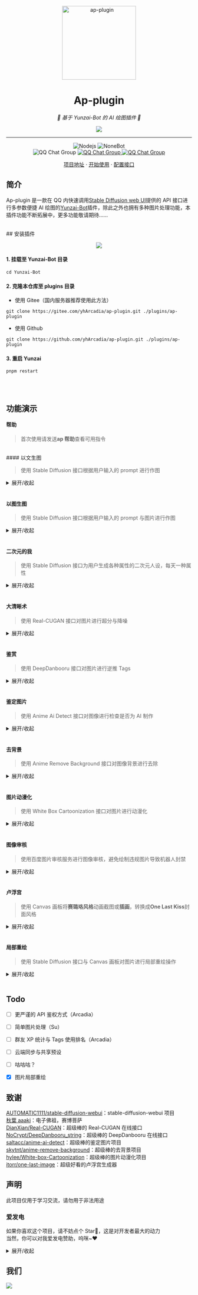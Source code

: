 <!--
 * @Author: 渔火Arcadia  https://github.com/yhArcadia
 * @Date: 2022-12-22 00:38:21
 * @LastEditors: 渔火Arcadia
 * @LastEditTime: 2023-01-12 21:10:17
 * @FilePath: \Yunzai-Bot\plugins\ap-plugin\README.md
 * @Description: 版本：2.9.1
 *
 * Copyright (c) 2022 by 渔火Arcadia 1761869682@qq.com, All Rights Reserved.
-->

<p align="center">
  <a href="https://ap-plugin.com/"><img src="./resources/readme/logo.png" width="200" height="200" alt="ap-plugin"></a>
</p>

<div align="center">

# Ap-plugin

_🎉 基于 Yunzai-Bot 的 AI 绘图插件 🎉_

</div>

<p align="center">
  </a>
    <img src="./resources/readme/header.png">
  </a>
</p>

---

<span id="header"></span>

<p align="center">
  <img src="https://img.shields.io/badge/Nodejs-16.x+-6BA552.svg" alt="Nodejs">
  <img src="https://img.shields.io/badge/Yunzai_Bot-v3-red.svg" alt="NoneBot">
  <br>
  </a>
    <img src="https://img.shields.io/badge/QQ%E7%BE%A4-%E8%92%99%E5%BE%B7%E5%B9%BC%E7%A8%9A%E5%9B%AD%EF%BC%88%E5%B7%B2%E6%BB%A1%EF%BC%89-green?style=flat-square" alt="QQ Chat Group">
  </a>
    <a href="https://jq.qq.com/?_wv=1027&k=OtkECVdE">
    <img src="https://img.shields.io/badge/QQ%E7%BE%A4-%E7%92%83%E6%9C%88%E5%B9%BC%E7%A8%9A%E5%9B%AD%EF%BC%88%E5%B7%B2%E6%BB%A1%EF%BC%89-yellow?style=flat-square" alt="QQ Chat Group">
  </a>
    <a href="https://jq.qq.com/?_wv=1027&k=FZUabhdf">
    <img src="https://img.shields.io/badge/QQ%E7%BE%A4-%E7%A8%BB%E5%A6%BB%E5%B9%BC%E7%A8%9A%E5%9B%AD-purple?style=flat-square" alt="QQ Chat Group">
  </a>
</p>

<p align="center">
  <a href="https://gitee.com/yhArcadia/ap-plugin">项目地址</a>
  ·
  <a href="#安装插件">开始使用</a>
  ·
  <a href="#配置接口">配置接口</a>
</p>

## 简介

Ap-plugin 是一款在 QQ 内快速调用[Stable Diffusion web UI](https://github.com/AUTOMATIC1111/stable-diffusion-webui)提供的 API 接口进行多参数便捷 AI 绘图的[Yunzai-Bot](https://github.com/Le-niao/Yunzai-Bot)插件，除此之外也拥有多种图片处理功能，本插件功能不断拓展中，更多功能敬请期待……

<br>
## 安装插件

<!-- ### 前置安装注意

本插件有较多复杂配置，如果没有以下技能，请停止对插件的安装。

* 可能需要义务教育要求的阅读理解水平
* 可能需要义务教育要求的语文理解水平
* 需要认识26个字母并学会如何翻译它们
* 能熟练地使用一种浏览器
* 有基础的代码辨识能力，比如什么是True，什么是False
* 对于Yunzai有一定的了解，有一定的错误排查能力

如果您在配置与使用中遇到问题，请先阅读[提问的智慧](https://github.com/ryanhanwu/How-To-Ask-Questions-The-Smart-Way/blob/main/README-zh_CN.md)后，加入我们的[交流群](#header)进行提问，一般来说聪明问题将会得到解答 -->

<p align="center">
  <a href="https://asciinema.org/a/550312">
    <img src="./resources/readme/code.gif">
  </a>
</p>

#### 1. 挂载至 Yunzai-Bot 目录

```
cd Yunzai-Bot
```

#### 2. 克隆本仓库至 plugins 目录

- 使用 Gitee（国内服务器推荐使用此方法）

```
git clone https://gitee.com/yhArcadia/ap-plugin.git ./plugins/ap-plugin
```

- 使用 Github

```
git clone https://github.com/yhArcadia/ap-plugin.git ./plugins/ap-plugin
```

 <!-- 3. 安装必要依赖（axios）
 - 使用npm
```
npm install axios --registry=https://registry.npmmirror.com
```

 - 使用pnpm
```
pnpm add axios -w
``` -->

#### 3. 重启 Yunzai

```
pnpm restart
```

<!-- ## 配置接口

|        需要配置的接口       |                         用途                         |                         配置文档                         |
| :-------------------------: | :--------------------------------------------------: | :------------------------------------------------------: |
|     Stable Diffusion接口    | 用于生产图片，相关功能：[绘图](#以文生图)，[以图生图](#以图生图)，[二次元的我](#二次元的我)等 | [文档链接](https://www.wolai.com/rMR9bFJehYhBKdQT6dY3zL) |
|        Real-CUGAN接口       |           用于图像超分，相关功能：[大清晰术](#大清晰术)           | [文档链接](https://www.wolai.com/22QBzD37qxaTcUKaB2zYRK) |
|       DeepDanbooru接口      |     用于逆推图片Tags，相关功能：[鉴赏](#鉴赏)，[二次元的我](#二次元的我)     | [文档链接](https://www.wolai.com/jRW3wLMn53vpf9wc9JCo6T) |
|     Anime Ai Detect接口     |    用于检测图像是否是AI制作的，相关功能：[鉴定图片](#鉴定图片)    | [文档链接](https://www.wolai.com/3koPDP8wEne97evw1bjDiL) |
| Anime Remove Background接口 |          用于去除图片背景，相关功能：[去背景](#去背景)          | [文档链接](https://www.wolai.com/sSZM1AHnBULxyc4s4hKquF) |
|White Box Cartoonization接口|    用于将图片转换成动漫风格，相关功能：[图片动漫化](#图片动漫化)    | [文档链接](https://www.wolai.com/ePdgFyjmMuUR9hfd4G2XLK) |
|       百度图片审核服务      |         用于检查图像是否合规，相关功能：[图像审核](#图像审核)         | [文档链接](https://www.wolai.com/9vacNhw3TPuCPy5pLYQnYw) |

其中，Stable Diffusion接口需要大量算力生成图像，相对来说成本较高，详情信息可查看[关于绘图接口的相关说明](https://www.wolai.com/k6qBiSdjzRmGZRk6cygNCk)；百度图片审核服务免费额度用完后是收费的，大约是5元10000次审核次数，总的来说还是比较便宜的；除这两个接口门槛较高外，其他的接口都是免费在[Hugging Face](https://huggingface.co/)上部署的，请自行斟酌，插件开发者不免费提供（也没能力提供）任何接口，不愿意动手的小伙伴劝退 -->

<br><br>

## 功能演示

#### 帮助

> 首次使用请发送**ap 帮助**查看可用指令

<br> 
#### 以文生图

> 使用 Stable Diffusion 接口根据用户输入的 prompt 进行作图

<details>
<summary>展开/收起</summary>

可选参数：

- 图片方向：竖图，横图，方图（默认竖图 512×768，横图 768×512，方图 640×640）
- 采样方法：采样器 Euler a（指定采样器）
- 采样迭代步数：步数 60（值越高图像越精细）
- 种子：种子 468751975（用于生成相似图）
- 提示词相关性：自由度 11（越高越自 ♂ 由）
- 指定接口：接口 2（如果你有多接口，指定接口作图）
- 批量绘制：5 张（批量绘制图片）

|     指令      |      回复      |                        示例                        |
| :-----------: | :------------: | :------------------------------------------------: |
| #绘图+${参数} | [图片]+${参数} | ![绘图](./resources/readme/%E7%BB%98%E5%9B%BE.jpg) |

</details>

<br>

#### 以图生图

> 使用 Stable Diffusion 接口根据用户输入的 prompt 与图片进行作图

<details>
<summary>展开/收起</summary>

可选参数：

- 继承[以文生图](#以文生图)的所有参数
- 重绘幅度：强度 0.6（越高越接近 prompt 所描述）
- [图片]：带上你的图片（附带图片，引用图片与艾特用户均可）

|         指令         |      回复      |                                   示例                                   |
| :------------------: | :------------: | :----------------------------------------------------------------------: |
| #绘图+${参数}+[图片] | [图片]+${参数} | ![以图绘图](./resources/readme/%E4%BB%A5%E5%9B%BE%E7%BB%98%E5%9B%BE.jpg) |

</details>

<br>

#### 二次元的我

> 使用 Stable Diffusion 接口为用户生成各种属性的二次元人设，每天一种属性

<details>
<summary>展开/收起</summary>

可选参数：

- 二次元的我（不带前缀：随机获取属性生成图片）
- #二次元的我（带#号前缀：使用头像与随机获取的属性以图生图）
- %二次元的我（带%号前缀：使用 DeepDanbooru 接口(若可用，不可用与#号前缀相同)对头像进行逆推 Tags，结合随机属性生成图片）
- /二次元的我（带/号前缀：使用 DeepDanbooru 接口(若可用，不可用与无前缀相同)对头像进行逆推 Tags，生成图片）
- (全局)刷新二次元的我：刷新获取到的属性

|       指令        |      回复      |                                        示例                                         |
| :---------------: | :------------: | :---------------------------------------------------------------------------------: |
| ${前缀}二次元的我 | [图片]+${属性} | ![二次元的我](./resources/readme/%E4%BA%8C%E6%AC%A1%E5%85%83%E7%9A%84%E6%88%91.jpg) |

</details>

<br>

#### 大清晰术

> 使用 Real-CUGAN 接口对图片进行超分与降噪

<details>
<summary>展开/收起</summary>

可选参数：

- 超分：二重唱，三重唱，四重唱（对应 2 倍，3 倍，4 倍超分）
- 降噪：强力术式，中等术式，不变式，原式（等级越高，降噪越强）

|           指令           |      回复      |                                   示例                                   |
| :----------------------: | :------------: | :----------------------------------------------------------------------: |
| #大清晰术+${参数}+[图片] | [图片]+${参数} | ![大清晰术](./resources/readme/%E5%A4%A7%E6%B8%85%E6%99%B0%E6%9C%AF.jpg) |

</details>

<br>

#### 鉴赏

> 使用 DeepDanbooru 接口对图片进行逆推 Tags

<details>
<summary>展开/收起</summary>

|     指令     |      回复      |                        示例                        |
| :----------: | :------------: | :------------------------------------------------: |
| #鉴赏+[图片] | [图片]+${结果} | ![鉴赏](./resources/readme/%E9%89%B4%E8%B5%8F.jpg) |

</details>

<br>

#### 鉴定图片

> 使用 Anime Ai Detect 接口对图像进行检查是否为 AI 制作

<details>
<summary>展开/收起</summary>

|       指令       |  回复   |                                   示例                                   |
| :--------------: | :-----: | :----------------------------------------------------------------------: |
| #鉴定图片+[图片] | ${结果} | ![鉴定图片](./resources/readme/%E9%89%B4%E5%AE%9A%E5%9B%BE%E7%89%87.jpg) |

**※：此功能为 AI 鉴定，结果并不一定精准，请理智辨别，造成任何纠纷与插件作者无关**

</details>

<br>

#### 去背景

> 使用 Anime Remove Background 接口对图像背景进行去除

<details>
<summary>展开/收起</summary>

|      指令      |  回复  |                             示例                              |
| :------------: | :----: | :-----------------------------------------------------------: |
| #去背景+[图片] | [图片] | ![去背景](./resources/readme/%E5%8E%BB%E8%83%8C%E6%99%AF.jpg) |

</details>

<br>

#### 图片动漫化

> 使用 White Box Cartoonization 接口对图片进行动漫化

<details>
<summary>展开/收起</summary>

|        指令        |  回复  |                                        示例                                         |
| :----------------: | :----: | :---------------------------------------------------------------------------------: |
| #图片动漫化+[图片] | [图片] | ![图片动漫化](./resources/readme/%E5%9B%BE%E7%89%87%E5%8A%A8%E6%BC%AB%E5%8C%96.jpg) |

</details>

<br>

#### 图像审核

> 使用百度图片审核服务进行图像审核，避免绘制违规图片导致机器人封禁

<details>
<summary>展开/收起</summary>

**※：在使用前请安装 baidu-aip-sdk 依赖**

```
pnpm add baidu-aip-sdk -w
```

|       指令       | 回复 |                        示例                        |
| :--------------: | :--: | :------------------------------------------------: |
| #ap 设置审核开启 | 开启 | ![审核](./resources/readme/%E5%AE%A1%E6%A0%B8.jpg) |

</details>

<br>

#### 卢浮宫

> 使用 Canvas 画板将**赛璐珞风格**动画截图或**插画**，转换成**One Last Kiss**封面风格

<details>
<summary>展开/收起</summary>

**※：在使用前请安装 canvas 依赖，此依赖无法在旧版本系统安装（目前未解决该问题）**

```
cnpm install canvas --canvas_binary_host_mirror=https://registry.npmmirror.com/-/binary/canvas
```

可选参数：

- 精细程度：精细，一般，稍粗，极粗，浮雕（五个只能选一个哦！）
- 降噪：带上此参数则开启，否则关闭
- 水印：加上「One Last Image」水印
- 初回：加上「One Last Image」彩色水印（仅开启水印情况下有效）
- Kiss：Kiss 滤镜
- 线迹轻重：80-126 之间
- 调子数量：20-200 之间

|          指令          |  回复  |                             示例                              |
| :--------------------: | :----: | :-----------------------------------------------------------: |
| #卢浮宫+${参数}+[图片] | [图片] | ![卢浮宫](./resources/readme/%E5%8D%A2%E6%B5%AE%E5%AE%AB.jpg) |

</details>

<br>

#### 局部重绘

> 使用 Stable Diffusion 接口与 Canvas 画板对图片进行局部重绘操作

<details>
<summary>展开/收起</summary>

**※：在使用前请安装 canvas 依赖，此依赖无法在旧版本系统安装（目前未解决该问题）**

```
cnpm install canvas --canvas_binary_host_mirror=https://registry.npmmirror.com/-/binary/canvas
```

|                  指令                   |  回复  |                                   示例                                   |
| :-------------------------------------: | :----: | :----------------------------------------------------------------------: |
| #局部重绘+${关键词}+[原图]+[涂抹后的图] | [图片] | ![局部重绘](./resources/readme/%E5%B1%80%E9%83%A8%E9%87%8D%E7%BB%98.jpg) |

</details>

<br>

## Todo

- [ ] 更严谨的 API 鉴权方式（Arcadia）
- [ ] 简单图片处理（Su）
- [ ] 群友 XP 统计与 Tags 使用排名（Arcadia）
- [ ] 云端同步与共享预设
- [ ] 咕咕咕？

- [x] 图片局部重绘

## 致谢

[AUTOMATIC1111/stable-diffusion-webui](https://github.com/AUTOMATIC1111/stable-diffusion-webui)：stable-diffusion-webui 项目  
[秋葉 aaaki](https://space.bilibili.com/12566101/)：电子佛祖，赛博菩萨  
[DianXian/Real-CUGAN](https://huggingface.co/spaces/DianXian/Real-CUGAN)：超级棒的 Real-CUGAN 在线接口  
[NoCrypt/DeepDanbooru_string](https://huggingface.co/spaces/NoCrypt/DeepDanbooru_string)：超级棒的 DeepDanbooru 在线接口  
[saltacc/anime-ai-detect](https://huggingface.co/spaces/saltacc/anime-ai-detect)：超级棒的鉴定图片项目  
[skytnt/anime-remove-background](https://huggingface.co/spaces/skytnt/anime-remove-background)：超级棒的去背景项目  
[hylee/White-box-Cartoonization](https://huggingface.co/spaces/hylee/White-box-Cartoonization)：超级棒的图片动漫化项目  
[itorr/one-last-image](https://github.com/itorr/one-last-image)：超级好看的卢浮宫生成器

## 声明

此项目仅用于学习交流，请勿用于非法用途

### 爱发电

如果你喜欢这个项目，请不妨点个 Star🌟，这是对开发者最大的动力  
当然，你可以对我爱发电赞助，呜咪~❤️

<details>
<summary>展开/收起</summary>

<p>
  </a>
    <img src="./resources/readme/%E7%88%B1%E5%8F%91%E7%94%B5.jpg">
  </a>
</p>

</details>

## 我们

<a href="https://github.com/yhArcadia/ap-plugin/graphs/contributors">
  <img src="https://contrib.rocks/image?repo=yhArcadia/ap-plugin" />
</a>
